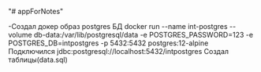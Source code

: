 "# appForNotes" 

-Создал докер образ postgres БД
docker run --name int-postgres --volume db-data:/var/lib/postgresql/data -e POSTGRES_PASSWORD=123 -e POSTGRES_DB=intpostgres -p 5432:5432 postgres:12-alpine
Подключился
jdbc:postgresql://localhost:5432/intpostgres
Создал таблицы(data.sql)
